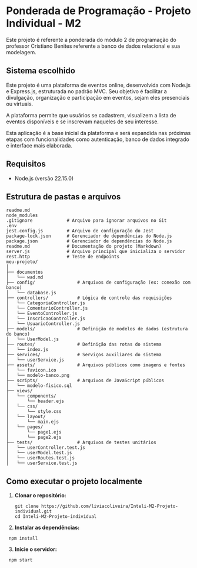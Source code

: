 # Ponderada de Programação - Projeto Individual - M2

Este projeto é referente a ponderada do módulo 2 de programação do professor Cristiano Benites referente a banco de dados relacional e sua modelagem.

## Sistema escolhido

Este projeto é uma plataforma de eventos online, desenvolvida com Node.js e Express.js, estruturada no padrão MVC.
Seu objetivo é facilitar a divulgação, organização e participação em eventos, sejam eles presenciais ou virtuais.

A plataforma permite que usuários se cadastrem, visualizem a lista de eventos disponíveis e se inscrevam naqueles de seu interesse.

Esta aplicação é a base inicial da plataforma e será expandida nas próximas etapas com funcionalidades como autenticação, banco de dados integrado e interface mais elaborada.

## Requisitos

- Node.js (versão 22.15.0)

Estrutura de pastas e arquivos
-----------------------

````
readme.md
node_modules
.gitignore             # Arquivo para ignorar arquivos no Git
.env           
jest.config.js         # Arquivo de configuração do Jest
package-lock.json      # Gerenciador de dependências do Node.js
package.json           # Gerenciador de dependências do Node.js
readme.md              # Documentação do projeto (Markdown)
server.js              # Arquivo principal que inicializa o servidor
rest.http              # Teste de endpoints 
meu-projeto/
│
├── documentos              
│   └── wad.md
├── config/                # Arquivos de configuração (ex: conexão com banco)
│   └── database.js
├── controllers/           # Lógica de controle das requisições
│   └── CategoriaController.js
│   └── ComentarioController.js
│   └── EventoController.js
│   └── InscricaoController.js
│   └── UsuarioController.js
├── models/                # Definição de modelos de dados (estrutura do banco)
│   └── UserModel.js
├── routes/                # Definição das rotas do sistema
│   └── index.js
├── services/              # Serviços auxiliares do sistema
│   └── userService.js
├── assets/                # Arquivos públicos como imagens e fontes
│   └── favicon.ico
│   └── modelo-banco.png
├── scripts/               # Arquivos de JavaScript públicos
│   └── modelo-fisico.sql
├── views/
│   └── components/
│       └── header.ejs
│   └── css/
│       └── style.css
│   └── layout/
│       └── main.ejs
│   └── pages/
│       └── page1.ejs
│       └── page2.ejs
├── tests/                 # Arquivos de testes unitários
│   └── userController.test.js
│   └── userModel.test.js
│   └── userRoutes.test.js
│   └── userService.test.js

````

## Como executar o projeto localmente

1. **Clonar o repositório:**

   ````
   git clone https://github.com/liviacoliveira/Inteli-M2-Projeto-individual.git
   cd Inteli-M2-Projeto-individual
   ````

2. **Instalar as dependências:**

````
 npm install 
 ````

3. **Inicie o servidor:**

````
 npm start 
 ````
